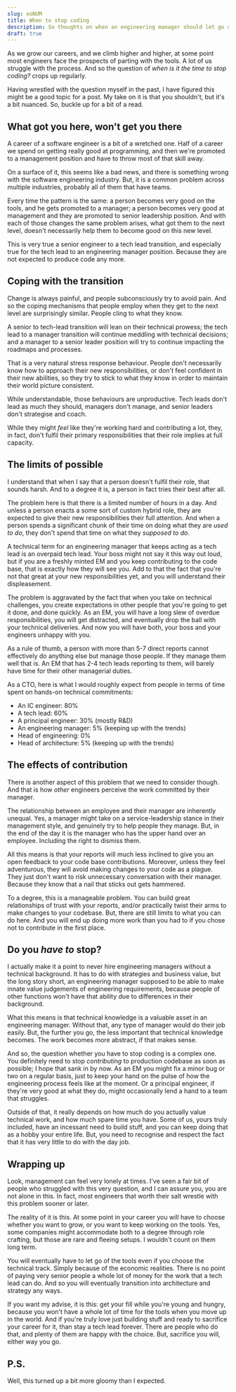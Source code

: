 ```yaml
---
slug: eoNUM
title: When to stop coding
description: So thoughts on when an engineering manager should let go of the tools
draft: true
---
```


As we grow our careers, and we climb higher and higher, at some point most
engineers face the prospects of parting with the tools. A lot of us struggle
with the process. And so the question of _when is it the time to stop coding?_
crops up regularly.

Having wrestled with the question myself in the past, I have figured this might
be a good topic for a post. My take on it is that you shouldn't, but it's a bit
nuanced. So, buckle up for a bit of a read.

## What got you here, won't get you there

A career of a software engineer is a bit of a wretched one. Half of a career we
spend on getting really good at programming, and then we're promoted to a
management position and have to throw most of that skill away.

On a surface of it, this seems like a bad news, and there is something wrong
with the software engineering industry. But, it is a common problem across
multiple industries, probably all of them that have teams.

Every time the pattern is the same: a person becomes very good on the tools, and
he gets promoted to a manager; a person becomes very good at management and they
are promoted to senior leadership position. And with each of those changes the
same problem arises, what got them to the next level, doesn't necessarily help
them to become good on this new level.

This is very true a senior engineer to a tech lead transition, and especially
true for the tech lead to an engineering manager position. Because they are not
expected to produce code any more.

## Coping with the transition

Change is always painful, and people subconsciously try to avoid pain. And so
the coping mechanisms that people employ when they get to the next level are
surprisingly similar. People cling to what they know.

A senior to tech-lead transition will lean on their technical prowess; the tech
lead to a manager transition will continue meddling with technical decisions;
and a manager to a senior leader position will try to continue impacting the
roadmaps and processes.

That is a very natural stress response behaviour. People don't necessarily know
how to approach their new responsibilities, or don't feel confident in their new
abilities, so they try to stick to what they know in order to maintain their
world picture consistent.

While understandable, those behaviours are unproductive. Tech leads don't lead
as much they should, managers don't manage, and senior leaders don't strategise
and coach.

While they might _feel_ like they're working hard and contributing a lot, they,
in fact, don't fulfil their primary responsibilities that their role implies at
full capacity.

## The limits of possible

I understand that when I say that a person doesn't fulfil their role, that
sounds harsh. And to a degree it is, a person in fact tries their best after
all.

The problem here is that there is a limited number of hours in a day. And unless
a person enacts a some sort of custom hybrid role, they are expected to give
their new responsibilities their full attention. And when a person spends a
significant chunk of their time on doing what they are _used to do_, they don't
spend that time on what they _supposed to do_.

A technical term for an engineering manager that keeps acting as a tech lead is
an overpaid tech lead. Your boss might not say it this way out loud, but if you
are a freshly minted EM and you keep contributing to the code base, that is
exactly how they will see you. Add to that the fact that you're not that great
at your new responsibilities yet, and you will understand their displeasement.

The problem is aggravated by the fact that when you take on technical
challenges, you create expectations in other people that you're going to get it
done, and done quickly. As an EM, you will have a long slew of overdue
responsibilities, you will get distracted, and eventually drop the ball with
your technical deliveries. And now you will have both, your boss and your
engineers unhappy with you.

As a rule of thumb, a person with more than 5-7 direct reports cannot
effectively do anything else but manage those people. If they manage them well
that is. An EM that has 2-4 tech leads reporting to them, will barely have time
for their other managerial duties.

As a CTO, here is what I would roughly expect from people in terms of time spent
on hands-on technical commitments:

- An IC engineer: 80%
- A tech lead: 60%
- A principal engineer: 30% (mostly R&D)
- An engineering manager: 5% (keeping up with the trends)
- Head of engineering: 0%
- Head of architecture: 5% (keeping up with the trends)

## The effects of contribution

There is another aspect of this problem that we need to consider though. And
that is how _other_ engineers perceive the work committed by their manager.

The relationship between an employee and their manager are inherently unequal.
Yes, a manager might take on a service-leadership stance in their management
style, and genuinely try to help people they manage. But, in the end of the day
it is the manager who has the upper hand over an employee. Including the right
to dismiss them.

All this means is that your reports will much less inclined to give you an open
feedback to your code base contributions. Moreover, unless they feel
adventurous, they will avoid making changes to your code as a plague. They just
don't want to risk unnecessary conversation with their manager. Because they
know that a nail that sticks out gets hammered.

To a degree, this is a manageable problem. You can build great relationships of
trust with your reports, and/or practically twist their arms to make changes to
your codebase. But, there are still limits to what you can do here. And you will
end up doing more work than you had to if you chose not to contribute in the
first place.

## Do you _have to_ stop?

I actually make it a point to never hire engineering managers without a
technical background. It has to do with strategies and business value, but the
long story short, an engineering manager supposed to be able to make innate
value judgements of engineering requirements, because people of other functions
won't have that ability due to differences in their background.

What this means is that technical knowledge is a valuable asset in an
engineering manager. Without that, any type of manager would do their job
easily. But, the further you go, the less important that technical knowledge
becomes. The work becomes more abstract, if that makes sense.

And so, the question whether you have to stop coding is a complex one. You
definitely need to stop _contributing_ to production codebase as soon as
possible; I hope that sank in by now. As an EM you might fix a minor bug or two
on a regular basis, just to keep your hand on the pulse of how the engineering
process feels like at the moment. Or a principal engineer, if they're very good
at what they do, might occasionally lend a hand to a team that struggles.

Outside of that, it really depends on how much do you actually value technical
work, and how much spare time you have. Some of us, yours truly included, have
an incessant need to build stuff, and you can keep doing that as a hobby your
entire life. But, you need to recognise and respect the fact that it has very
little to do with the day job.

## Wrapping up

Look, management can feel very lonely at times. I've seen a fair bit of people
who struggled with this very question, and I can assure you, you are not alone
in this. In fact, most engineers that worth their salt wrestle with this problem
sooner or later.

The reality of it is this. At some point in your career you will have to choose
whether you want to grow, or you want to keep working on the tools. Yes, some
companies might accommodate both to a degree through role crafting, but those
are rare and fleeing setups. I wouldn't count on them long term.

You will eventually have to let go of the tools even if you choose the technical
track. Simply because of the economic realities. There is no point of paying
very senior people a whole lot of money for the work that a tech lead can do.
And so you will eventually transition into architecture and strategy any ways.

If you want my advise, it is this: get your fill while you're young and hungry,
because you won't have a whole lot of time for the tools when you move up in the
world. And if you're truly love just building stuff and ready to sacrifice your
career for it, than stay a tech lead forever. There are people who do that, and
plenty of them are happy with the choice. But, sacrifice you will, either way
you go.

## P.S.

Well, this turned up a bit more gloomy than I expected.
